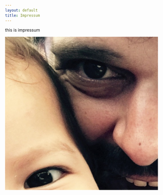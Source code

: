 ```yaml
---
layout: default
title: Impressum
---
```

this is impressum

![this is us](/assets/images/uploads/heme.png)  
